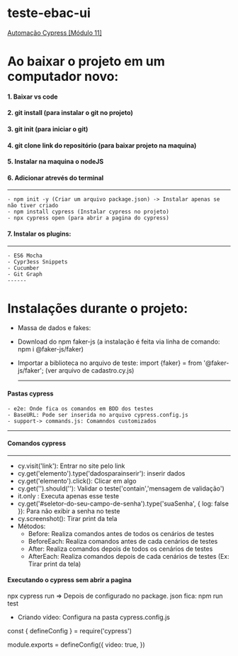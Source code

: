 # teste-ebac-ui

[Automação Cypress [Módulo 11]](https://github.com/itnanunes/teste-ebac-ui/tree/main/cypress/e2e/3-loja-ebac)


# Ao baixar o projeto em um computador novo:
#### 1. Baixar vs code
#### 2. git install (para instalar o git no projeto)
#### 3. git init (para iniciar o git)
#### 4. git clone link do repositório (para baixar projeto na maquina)
#### 5. Instalar na maquina o nodeJS
#### 6. Adicionar atrevés do terminal
---
    - npm init -y (Criar um arquivo package.json) -> Instalar apenas se não tiver criado
    - npm install cypress (Instalar cypress no projeto)
    - npx cypress open (para abrir a pagina do cypress)

#### 7. Instalar os plugins:
---
    - ES6 Mocha
    - Cypr3ess Snippets
    - Cucumber
    - Git Graph
    ------
# Instalações durante o projeto:
 - Massa de dados e fakes:
  - Download do npm faker-js (a instalação é feita via linha de comando:  npm i @faker-js/faker)
  - Importar a biblioteca no arquivo de teste: import {faker} = from '@faker-js/faker'; (ver arquivo de cadastro.cy.js)

    -----
#### Pastas cypress
    - e2e: Onde fica os comandos em BDD dos testes
    - BaseURL: Pode ser inserida no arquivo cypress.config.js
    - support-> commands.js: Comamndos customizados
   ----

#### Comandos cypress
---
- cy.visit('link'): Entrar no site pelo link
- cy.get('elemento').type('dadosparainserir'): inserir dados
- cy.get('elemento').click(): Clicar em algo
- cy.get('').should(''): Validar o teste('contain','mensagem de validação')
- it.only : Executa apenas esse teste
- cy.get('#seletor-do-seu-campo-de-senha').type('suaSenha', { log: false }): Para não exibir a senha no teste
-  cy.screenshot(): Tirar print da tela
- Métodos:
    - Before: Realiza comandos antes de todos os cenários de testes
    - BeforeEach: Realiza comandos antes de cada cenários de testes
    - After: Realiza comandos depois de todos os cenários de testes
    - AfterEach: Realiza comandos depois de cada cenários de testes (Ex: Tirar print da tela)



#### Executando o cypress sem abrir a pagina
npx cypress run => Depois de configurado no package. json fica: npm run test

- Criando vídeo: Configura na pasta cypress.config.js

const { defineConfig } = require('cypress')

module.exports = defineConfig({
  video: true,
})